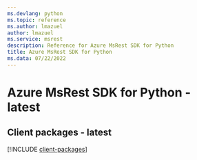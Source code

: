```yaml
---
ms.devlang: python
ms.topic: reference
ms.author: lmazuel
author: lmazuel
ms.service: msrest
description: Reference for Azure MsRest SDK for Python
title: Azure MsRest SDK for Python
ms.data: 07/22/2022
---
```

# Azure MsRest SDK for Python - latest

## Client packages - latest
[!INCLUDE [client-packages](msrest-client-index.md)]